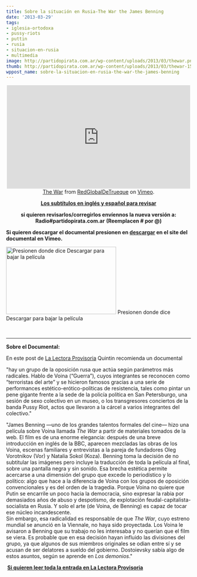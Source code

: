 ```yaml
---
title: Sobre la situación en Rusia-The War the James Benning
date: '2013-03-29'
tags:
- iglesia-ortodoxa
- pussy-riots
- puttin
- rusia
- situacion-en-rusia
- multimedia
image: http://partidopirata.com.ar/wp-content/uploads/2013/03/thewar.png
thumb: http://partidopirata.com.ar/wp-content/uploads/2013/03/thewar-150x150.png
wppost_name: sobre-la-situacion-en-rusia-the-war-the-james-benning
---
```


<center>
<iframe src="http://player.vimeo.com/video/55728375" height="281" width="500" allowfullscreen="" frameborder="0"></iframe></center><center></center><center><a href="http://vimeo.com/55728375">The War</a> from <a href="http://vimeo.com/user14381115">RedGlobalDeTrueque</a> on <a href="http://vimeo.com">Vimeo</a>.</center>
<p style="text-align: center;"><strong><a href="http://www.subdivx.com/X6XMzE3MDQ5X-the-war2012james-benning.html" target="_blank">Los subtítulos en inglés y español para revisar </a> </strong></p>
<p style="text-align: center;"><strong>si quieren revisarlos/corregirlos envíennos la nueva versión a:</strong>
<strong> Radio#partidopirata.com.ar</strong>
<strong> (Reemplacen # por @)</strong></p>
<strong>Si quieren descargar el documental presionen en <a href="https://vimeo.com/55728375" target="_blank">descargar</a> en el site del documental en Vimeo.</strong>

<a href="http://partidopirata.com.ar/wp-content/uploads/2013/03/thewar.png"><img class="size-medium wp-image-8956" alt="Presionen donde dice Descargar para bajar la película" src="http://partidopirata.com.ar/wp-content/uploads/2013/03/thewar-300x183.png" width="300" height="183" /></a> Presionen donde dice Descargar para bajar la película


&nbsp;

<hr />

<strong>Sobre el Documental:</strong>

En este post de <a href="https://lalectoraprovisoria.wordpress.com/2012/11/11/oposicion-y-resistencia/" target="_blank">La Lectora Provisoria</a> Quintin recomienda un documental

"hay un grupo de la oposición rusa que actúa según parámetros más radicales. Hablo de Voina (“Guerra”), cuyos integrantes se reconocen como “terroristas del arte” y se hicieron famosos gracias a una serie de performances estético-erótico-políticas de resistencia, tales como pintar un pene gigante frente a la sede de la policía política en San Petersburgo, una sesión de sexo colectivo en un museo, o los transgresores conciertos de la banda Pussy Riot, actos que llevaron a la cárcel a varios integrantes del colectivo."
<div align="left">"James Benning —uno de los grandes talentos formales del cine— hizo una película sobre Voina llamada <i>The War</i> a partir de materiales tomados de la web<i>.</i> El film es de una enorme elegancia: después de una breve introducción en inglés de la BBC, aparecen mezcladas las obras de los Voina, escenas familiares y entrevistas a la pareja de fundadores Oleg Vorotnikov (Vor) y Natalia Sokol (Koza). Benning toma la decisión de no subtitular las imágenes pero incluye la traducción de toda la película al final, sobre una pantalla negra y sin sonido. Esa brecha estética permite acercarse a una dimensión del grupo que excede lo periodístico y lo político: algo que hace a la diferencia de Voina con los grupos de oposición convencionales y es del orden de la tragedia. Porque Voina no quiere que Putin se encarrile un poco hacia la democracia, sino expresar la rabia por demasiados años de abuso y despotismo, de explotación feudal-capitalista-socialista en Rusia. Y solo el arte (de Voina, de Benning) es capaz de tocar ese núcleo incandescente.</div>
Sin embargo, esa radicalidad es responsable de que <i>The War</i>, cuyo estreno mundial se anunció en la Viennale, no haya sido proyectada. Los Voina le avisaron a Benning que su trabajo no les interesaba y no querían que el film se viera. Es probable que en esa decisión hayan influido las divisiones del grupo, ya que algunos de sus miembros originales se odian entre sí y se acusan de ser delatores a sueldo del gobierno. Dostoievsky sabía algo de estos asuntos, según se aprende en <i>Los demonios</i>."

<b> <a href="https://lalectoraprovisoria.wordpress.com/2012/11/11/oposicion-y-resistencia/" target="_blank">Si quieren leer toda la entrada en La Lectora Provisoria</a></b>
